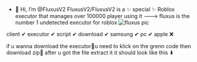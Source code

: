- 👋 Hi, I’m @FluxusV2
FluxusV2/FluxusV2 is a ✨ special ✨ Roblox executor that manages over 100000 player using it 
--->
fluxus is the number 1 undetected executor for roblox
![fluxus pic](https://github.com/user-attachments/assets/b6b517e7-0f8f-4e56-8406-dda2a3d39e4c)

client ✔
executor ✔
script ✔
download ✔ 
samsung ✔
pc ✔
apple ❌


if u wanna download the executor🎉u need to klick on the grenn code then download zip👀 after u got the file extract it it should look like this ⬇

